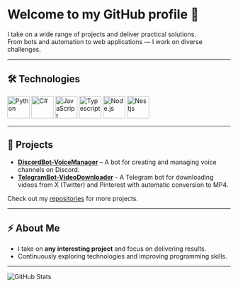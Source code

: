 # Welcome to my GitHub profile 👋

I take on a wide range of projects and deliver practical solutions.  
From bots and automation to web applications — I work on diverse challenges.

---

## 🛠️ Technologies

<p>
  <img src="https://cdn.jsdelivr.net/gh/devicons/devicon/icons/python/python-original.svg" alt="Python" width="50" height="50"/>
  <img src="https://cdn.jsdelivr.net/gh/devicons/devicon/icons/csharp/csharp-original.svg" alt="C#" width="50" height="50"/>
  <img src="https://cdn.jsdelivr.net/gh/devicons/devicon/icons/javascript/javascript-original.svg" alt="JavaScript" width="50" height="50"/>
  <img src="https://upload.wikimedia.org/wikipedia/commons/thumb/4/4c/Typescript_logo_2020.svg/768px-Typescript_logo_2020.svg.png?20221110153201" alt="Typescript" width="50" height="50"/>
  <img src="https://cdn.jsdelivr.net/gh/devicons/devicon/icons/nodejs/nodejs-original.svg" alt="Node.js" width="50" height="50"/>
  <img src="https://www.svgrepo.com/show/354107/nestjs.svg" alt="Nestjs" width="50" height="50"/>
</p>

---

## 🚀 Projects

- [**DiscordBot-VoiceManager**](https://github.com/NEIDTM/DiscordBot-VoiceManager) – A bot for creating and managing voice channels on Discord.  
- [**TelegramBot-VideoDownloader**](https://github.com/NEIDTM/TelegramBot-VideoDownloader) - A Telegram bot for downloading videos from X (Twitter) and Pinterest with automatic conversion to MP4.

Check out my [repositories](https://github.com/NEIDTM?tab=repositories) for more projects.

---

## ⚡ About Me

- I take on **any interesting project** and focus on delivering results.  
- Continuously exploring technologies and improving programming skills.  

---

![GitHub Stats](https://github-readme-stats.vercel.app/api?username=NEIDTM&show_icons=true&theme=dark)
